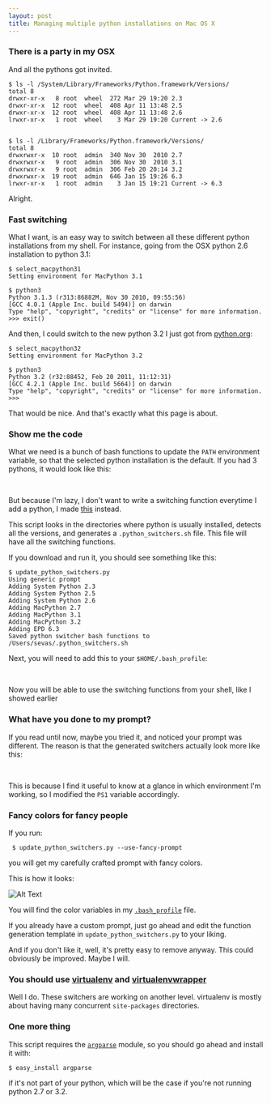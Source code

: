 ```yaml
---
layout: post
title: Managing multiple python installations on Mac OS X
---
```



### There is a party in my OSX

And all the pythons got invited.


    $ ls -l /System/Library/Frameworks/Python.framework/Versions/
    total 8
    drwxr-xr-x   8 root  wheel  272 Mar 29 19:20 2.3
    drwxr-xr-x  12 root  wheel  408 Apr 11 13:48 2.5
    drwxr-xr-x  12 root  wheel  408 Apr 11 13:48 2.6
    lrwxr-xr-x   1 root  wheel    3 Mar 29 19:20 Current -> 2.6


    $ ls -l /Library/Frameworks/Python.framework/Versions/
    total 8
    drwxrwxr-x  10 root  admin  340 Nov 30  2010 2.7
    drwxrwxr-x   9 root  admin  306 Nov 30  2010 3.1
    drwxrwxr-x   9 root  admin  306 Feb 20 20:14 3.2
    drwxrwxr-x  19 root  admin  646 Jan 15 19:26 6.3
    lrwxr-xr-x   1 root  admin    3 Jan 15 19:21 Current -> 6.3


Alright.



### Fast switching

What I want, is an easy way to switch between all these different
python installations from my shell. For instance, going from the OSX
python 2.6 installation to python 3.1:

    $ select_macpython31    
    Setting environment for MacPython 3.1

    $ python3
    Python 3.1.3 (r313:86882M, Nov 30 2010, 09:55:56) 
    [GCC 4.0.1 (Apple Inc. build 5494)] on darwin
    Type "help", "copyright", "credits" or "license" for more information.
    >>> exit()
    

And then, I could switch to the new python 3.2 I just got from [python.org](http://www.python.org/download/):


    $ select_macpython32
    Setting environment for MacPython 3.2

    $ python3    
    Python 3.2 (r32:88452, Feb 20 2011, 11:12:31) 
    [GCC 4.2.1 (Apple Inc. build 5664)] on darwin
    Type "help", "copyright", "credits" or "license" for more information.
    >>> 


That would be nice. And that's exactly what this page is about.


### Show me the code

What we need is a bunch of bash functions to update the ``PATH``
environment variable, so that the selected python installation is the
default. If you had 3 pythons, it would look like this:

<script src="https://gist.github.com/1021380.js?file=gistfile1.bash"> </script>
<br/>

But because I'm lazy, I don't want to write a switching
function everytime I add a python, I made
[this](https://github.com/sevas/dotfiles/blob/0.1/scripts/update_python_switchers.py)
instead. 

This script looks in the directories where python is usually installed,
detects all the versions, and generates a ``.python_switchers.sh``
file. This file will have all the switching functions.

If you download and run it, you should see something like this:

    $ update_python_switchers.py 
    Using generic prompt
    Adding System Python 2.3
    Adding System Python 2.5
    Adding System Python 2.6
    Adding MacPython 2.7
    Adding MacPython 3.1
    Adding MacPython 3.2
    Adding EPD 6.3
    Saved python switcher bash functions to /Users/sevas/.python_switchers.sh


Next, you will need to add this to your ``$HOME/.bash_profile``:

<script src="https://gist.github.com/1021386.js?file=gistfile1.bash"> </script>
<br/>

Now you will be able to use the switching functions from your shell,
like I showed earlier





### What have you done to my prompt?

If you read until now, maybe you tried it, and noticed your prompt was different.
The reason is that the generated switchers actually look more like this:

<script src="https://gist.github.com/1021391.js?file=gistfile1.bash"> </script>
<br/>

This is because I find it useful to know at a glance in which environment
I'm working, so I modified the ``PS1`` variable accordingly. 



### Fancy colors for fancy people

If you run:

     $ update_python_switchers.py --use-fancy-prompt
     
you will get my carefully crafted prompt with fancy colors.  

This is how it looks:

![Alt Text](http://dl.dropbox.com/u/260262/blog/2011-06-14/fancy_prompt.png ) 


You will find the color variables in my
[``.bash_profile``](https://github.com/sevas/dotfiles/blob/master/.bash_profile
) file. 


If you already have a custom prompt, just go ahead and edit the function
generation template in ``update_python_switchers.py`` to your liking. 

And if you don't like it, well, it's pretty easy to remove anyway.
This could obviously be improved. Maybe I will.


### You should use [virtualenv](http://www.virtualenv.org/en/latest/index.html ) and [virtualenvwrapper](http://www.doughellmann.com/projects/virtualenvwrapper/ ) 


Well I do. These switchers are working on another level.
virtualenv is mostly about having many concurrent ``site-packages`` directories.



### One more thing

This script requires the [``argparse``](http://code.google.com/p/argparse/) module, so you should go
ahead and install it with:

    $ easy_install argparse
    
if it's not part of your python, which will be the case if you're not
running python 2.7 or 3.2.
